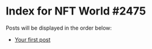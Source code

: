 # Index for NFT World #2475
Posts will be displayed in the order below:

- [Your first post](./001-first.md)

